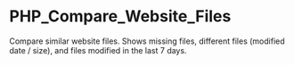 # PHP_Compare_Website_Files
Compare similar website files. Shows missing files, different files (modified date / size), and files modified in the last 7 days.
